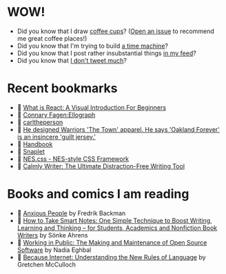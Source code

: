 # WOW!

- Did you know that I draw [coffee cups](https://papercups.mamuso.net/)? ([Open an issue](https://github.com/mamuso/papercups/issues) to recommend me great coffee places!)
- Did you know that I'm trying to build [a time machine](https://github.com/mamuso/fluxcapacitor)?
- Did you know that I post rather insubstantial things [in my feed](https://feed.mamuso.net/)?
- Did you know that [I don't tweet much](https://twitter.com/mamuso)?

# Recent bookmarks

- 👀 [What is React: A Visual Introduction For Beginners](https://learnreact.design/posts/what-is-react)
- 👀 [Connary Fagen:Ellograph](https://connary.com/ellograph.html)
- 👀 [carltheperson](https://carltheperson.com/posts/10-things-linux)
- 👀 [He designed Warriors 'The Town' apparel. He says 'Oakland Forever' is an insincere 'guilt jersey.'](https://www.sfgate.com/sports/article/He-designed-Warriors-The-Town-apparel-He-says-15903074.php)
- 👀 [Handbook](https://web.dev/handbook/)
- 👀 [Snaplet](https://snaplet.dev/)
- 👀 [NES.css - NES-style CSS Framework](https://nostalgic-css.github.io/NES.css/)
- 👀 [Calmly Writer: The Ultimate Distraction-Free Writing Tool](https://calmlywriter.com/)


# Books and comics I am reading

- 📘 [Anxious People](https://www.goodreads.com/book/show/49534036) by Fredrik Backman
- 📘 [How to Take Smart Notes: One Simple Technique to Boost Writing, Learning and Thinking – for Students, Academics and Nonfiction Book Writers](https://www.goodreads.com/book/show/34507927) by Sönke Ahrens
- 📘 [Working in Public: The Making and Maintenance of Open Source Software](https://www.goodreads.com/book/show/54140556) by Nadia Eghbal
- 📘 [Because Internet: Understanding the New Rules of Language](https://www.goodreads.com/book/show/37834053) by Gretchen McCulloch

